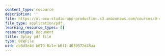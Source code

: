 ```yaml
---
content_type: resource
description: ''
file: https://ol-ocw-studio-app-production.s3.amazonaws.com/courses/9-40-introduction-to-neural-computation-spring-2018/cb8d3e4db6790a1eb6f14039572d48aa_5KhcA454er0.pdf
file_type: application/pdf
learning_resource_types: []
resourcetype: Document
title: 3play pdf file
type: OCWFile
uid: cb8d3e4d-b679-0a1e-b6f1-4039572d48aa
---
```

